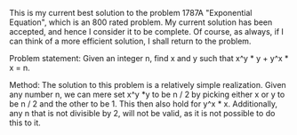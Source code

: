 This is my current best solution to the problem 1787A "Exponential Equation", which is an 800 rated problem. My current solution has been accepted, and hence I consider it to be complete. Of course, as always, if I can think of a more efficient solution, I shall return to the problem. 

Problem statement: Given an integer n, find x and y such that x^y * y + y^x * x = n.

Method: The solution to this problem is a relatively simple realization. Given any number n, we can mere set x^y *y to be n / 2 by picking either x or y to be n / 2 and the other to be 1. This then also hold for y^x * x. Additionally, any n that is not divisible by 2, will not be valid, as it is not possible to do this to it.